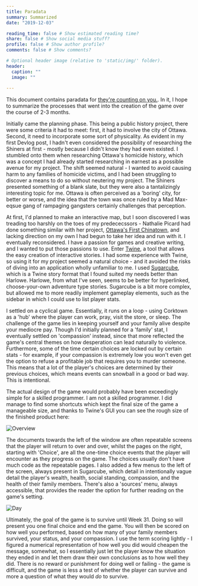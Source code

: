 ```yaml
---
title: Paradata
summary: Summarized
date: "2019-12-03"

reading_time: false # Show estimated reading time?
share: false # Show social media stuff?
profile: false # Show author profile?
comments: false # Show comments?

# Optional header image (relative to 'static/img/' folder).
header:
  caption: ""
  image: ""
 
---  
```


This document contains paradata for [they're counting on you.](https://nickmcneilly.github.io/shinersgame/). In it, I hope to summarize the processes that went into the creation of the game over the course of 2-3 months.

Initially came the planning phase. This being a public history project, there were some criteria it had to meet: first, it had to involve the city of Ottawa. Second, it need to incorporate some sort of physicality. As evident in my first Devlog post, I hadn't even considered the possibility of researching the Shiners at first - mostly because I didn't know they had even existed. I stumbled onto them when researching Ottawa's homicide history, which was a concept I had already started researching in earnest as a possible avenue for my project. The shift seemed natural - I wanted to avoid causing harm to any families of homicide victims, and I had been struggling to discover a means to do so without neutering my project. The Shiners presented something of a blank slate, but they were also a tantalizingly interesting topic for me. Ottawa is often perceived as a 'boring' city, for better or worse, and the idea that the town was once ruled by a Mad Max-eqsue gang of rampaging gangsters certainly challenges that perception.

At first, I'd planned to make an interactive map, but I soon discovered I was treading too harshly on the toes of my predececssors - Nathalie Picard had done something similar with her project, [Ottawa's First Chinatown](https://nathpicard.github.io/Old-Chinatown-Ottawa/), and lacking direction on my own I had begun to take her idea and run with it. I eventually reconsidered. I have a passion for games and creative writing, and I wanted to put those passions to use. Enter [Twine](https://twinery.org/), a tool that allows the easy creation of interactive stories. I had some experience with Twine, 
so using it for my project seemed a natural choice - and it avoided the risks of diving into an application wholly unfamiliar to me. I used [Sugarcube](https://www.motoslave.net/sugarcube/2/docs/), which is a Twine story format that I found suited my needs better than Harlowe. Harlowe, from what I've seen, seems to be better for hyperlinked, choose-your-own adventure type stories. Sugarcube is a bit more complex, but allowed me to more readily implement gameplay elements, such as the sidebar in which I could use to list player stats.

I settled on a cyclical game. Essentially, it runs on a loop - using Corktown as a 'hub' where the player can work, pray, visit the store, or sleep. The challenge of the game lies in keeping yourself and your family alive despite your mediocre pay. Though I'd initially planned for a 'family' stat, I eventually settled on 'compassion' instead, since that more reflected the game's central themes on how desperation can lead naturally to violence. Furthermore, some of the time certain choices are locked out by certain stats - for example, if your compassion is extremely low you won't even get the option to refuse a profitable job that requires you to murder someone. This means that a lot of the player's choices are determined by their previous choices, which means events can snowball in a good or bad way. This is intentional.

The actual design of the game would probably have been exceedingly simple for a skilled programmer. I am not a skilled programmer. I did manage to find some shortcuts which kept the final size of the game a manageable size, and thanks to Twine's GUI you can see the rough size of the finished product here:

![Overview](/img/Devlog8.PNG)

The documents towards the left of the window are often repeatable screens that the player will return to over and over, whilst the pages on the right, starting with 'Choice', are all the one-time choice events that the player will encounter as they progress on the game. The choices usually don't have much code as the repeatable pages. I also added a few menus to the left of the screen, always present in Sugarcube, which detail in intentionally vague detail the player's wealth, health, social standing, compassion, and the health of their family members. There's also a 'sources' menu, always accessible, that provides the reader the option for further reading on the game's setting.

![Day](/img/DayLoop.PNG)

Ultimately, the goal of the game is to survive until Week 31. Doing so will present you one final choice and end the game. You will then be scored on how well you performed, based on how many of your family members survived, your status, and your compassion. I use the term scoring lightly - I figured a numerical representation of how well you did would cheapen the message, somewhat, so I essentially just let the player know the situation they ended in and let them draw their own conclusions as to how well they did. There is no reward or punishment for doing well or failing - the game is difficult, and the game is less a test of whether the player can survive and more a question of what they would *do* to survive. 
